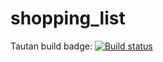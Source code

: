 # shopping_list

Tautan build badge: [![Build status](https://build.appcenter.ms/v0.1/apps/cf1bcbfc-6ee4-4e8f-b7cb-9981f97ccc3d/branches/main/badge)](https://appcenter.ms)